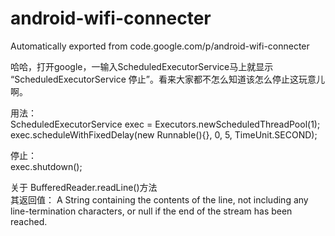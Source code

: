 # android-wifi-connecter
Automatically exported from code.google.com/p/android-wifi-connecter

哈哈，打开google，一输入ScheduledExecutorService马上就显示 “ScheduledExecutorService 停止”。看来大家都不怎么知道该怎么停止这玩意儿啊。</br>

用法：</br>
ScheduledExecutorService exec =   Executors.newScheduledThreadPool(1); 
        exec.scheduleWithFixedDelay(new Runnable(){}, 0, 5, TimeUnit.SECOND); </br>

停止：</br>
exec.shutdown(); </br>


关于 BufferedReader.readLine()方法 </br>
其返回值：
A String containing the contents of the line, not including any line-termination characters, or null if the end of the stream has been reached.
